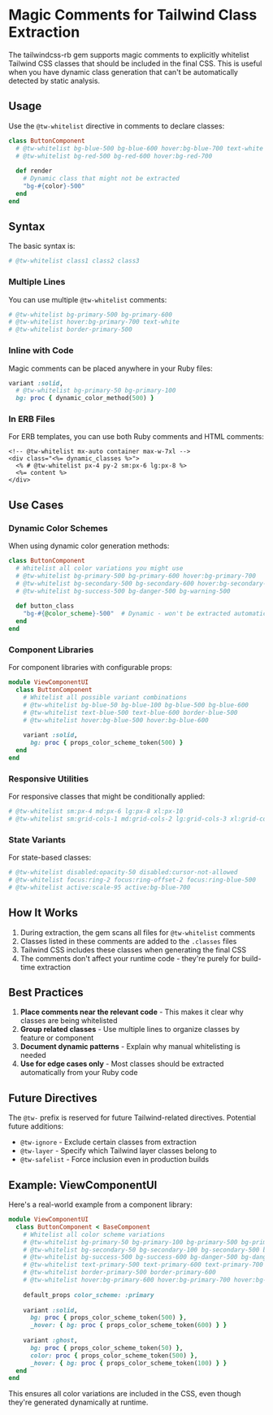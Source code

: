 # Magic Comments for Tailwind Class Extraction

The tailwindcss-rb gem supports magic comments to explicitly whitelist Tailwind CSS classes that should be included in the final CSS. This is useful when you have dynamic class generation that can't be automatically detected by static analysis.

## Usage

Use the `@tw-whitelist` directive in comments to declare classes:

```ruby
class ButtonComponent
  # @tw-whitelist bg-blue-500 bg-blue-600 hover:bg-blue-700 text-white
  # @tw-whitelist bg-red-500 bg-red-600 hover:bg-red-700
  
  def render
    # Dynamic class that might not be extracted
    "bg-#{color}-500"
  end
end
```

## Syntax

The basic syntax is:
```ruby
# @tw-whitelist class1 class2 class3
```

### Multiple Lines

You can use multiple `@tw-whitelist` comments:

```ruby
# @tw-whitelist bg-primary-500 bg-primary-600
# @tw-whitelist hover:bg-primary-700 text-white
# @tw-whitelist border-primary-500
```

### Inline with Code

Magic comments can be placed anywhere in your Ruby files:

```ruby
variant :solid,
  # @tw-whitelist bg-primary-50 bg-primary-100
  bg: proc { dynamic_color_method(500) }
```

### In ERB Files

For ERB templates, you can use both Ruby comments and HTML comments:

```erb
<!-- @tw-whitelist mx-auto container max-w-7xl -->
<div class="<%= dynamic_classes %>">
  <% # @tw-whitelist px-4 py-2 sm:px-6 lg:px-8 %>
  <%= content %>
</div>
```

## Use Cases

### Dynamic Color Schemes

When using dynamic color generation methods:

```ruby
class ButtonComponent
  # Whitelist all color variations you might use
  # @tw-whitelist bg-primary-500 bg-primary-600 hover:bg-primary-700
  # @tw-whitelist bg-secondary-500 bg-secondary-600 hover:bg-secondary-700
  # @tw-whitelist bg-success-500 bg-danger-500 bg-warning-500
  
  def button_class
    "bg-#{@color_scheme}-500"  # Dynamic - won't be extracted automatically
  end
end
```

### Component Libraries

For component libraries with configurable props:

```ruby
module ViewComponentUI
  class ButtonComponent
    # Whitelist all possible variant combinations
    # @tw-whitelist bg-blue-50 bg-blue-100 bg-blue-500 bg-blue-600
    # @tw-whitelist text-blue-500 text-blue-600 border-blue-500
    # @tw-whitelist hover:bg-blue-500 hover:bg-blue-600
    
    variant :solid,
      bg: proc { props_color_scheme_token(500) }
  end
end
```

### Responsive Utilities

For responsive classes that might be conditionally applied:

```ruby
# @tw-whitelist sm:px-4 md:px-6 lg:px-8 xl:px-10
# @tw-whitelist sm:grid-cols-1 md:grid-cols-2 lg:grid-cols-3 xl:grid-cols-4
```

### State Variants

For state-based classes:

```ruby
# @tw-whitelist disabled:opacity-50 disabled:cursor-not-allowed
# @tw-whitelist focus:ring-2 focus:ring-offset-2 focus:ring-blue-500
# @tw-whitelist active:scale-95 active:bg-blue-700
```

## How It Works

1. During extraction, the gem scans all files for `@tw-whitelist` comments
2. Classes listed in these comments are added to the `.classes` files
3. Tailwind CSS includes these classes when generating the final CSS
4. The comments don't affect your runtime code - they're purely for build-time extraction

## Best Practices

1. **Place comments near the relevant code** - This makes it clear why classes are being whitelisted
2. **Group related classes** - Use multiple lines to organize classes by feature or component
3. **Document dynamic patterns** - Explain why manual whitelisting is needed
4. **Use for edge cases only** - Most classes should be extracted automatically from your Ruby code

## Future Directives

The `@tw-` prefix is reserved for future Tailwind-related directives. Potential future additions:

- `@tw-ignore` - Exclude certain classes from extraction
- `@tw-layer` - Specify which Tailwind layer classes belong to
- `@tw-safelist` - Force inclusion even in production builds

## Example: ViewComponentUI

Here's a real-world example from a component library:

```ruby
module ViewComponentUI
  class ButtonComponent < BaseComponent
    # Whitelist all color scheme variations
    # @tw-whitelist bg-primary-50 bg-primary-100 bg-primary-500 bg-primary-600 bg-primary-700
    # @tw-whitelist bg-secondary-50 bg-secondary-100 bg-secondary-500 bg-secondary-600 bg-secondary-700
    # @tw-whitelist bg-success-500 bg-success-600 bg-danger-500 bg-danger-600
    # @tw-whitelist text-primary-500 text-primary-600 text-primary-700
    # @tw-whitelist border-primary-500 border-primary-600
    # @tw-whitelist hover:bg-primary-600 hover:bg-primary-700 hover:bg-primary-100
    
    default_props color_scheme: :primary
    
    variant :solid,
      bg: proc { props_color_scheme_token(500) },
      _hover: { bg: proc { props_color_scheme_token(600) } }
    
    variant :ghost,
      bg: proc { props_color_scheme_token(50) },
      color: proc { props_color_scheme_token(500) },
      _hover: { bg: proc { props_color_scheme_token(100) } }
  end
end
```

This ensures all color variations are included in the CSS, even though they're generated dynamically at runtime.